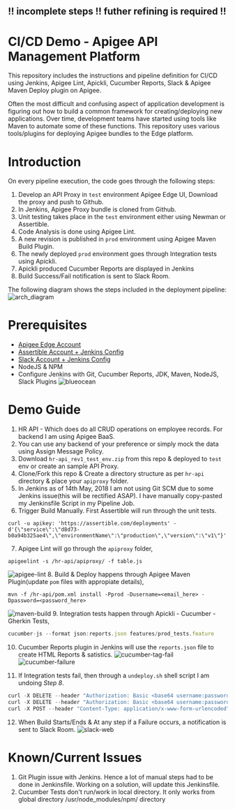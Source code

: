 ## !! incomplete steps !! futher refining is required !!
# CI/CD Demo - Apigee API Management Platform
This repository includes the instructions and pipeline definition for CI/CD using Jenkins, Apigee Lint, Apickli, Cucumber Reports, Slack & Apigee Maven Deploy plugin on Apigee.

Often the most difficult and confusing aspect of application development is figuring out how to build a common framework for creating/deploying new applications. Over time, development teams have started using tools like Maven to automate some of these functions. This repository uses various tools/plugins for deploying Apigee bundles to the Edge platform.

# Introduction
On every pipeline execution, the code goes through the following steps:
1. Develop an API Proxy in `test` environment Apigee Edge UI, Download the proxy and push to Github. 
2. In Jenkins, Apigee Proxy bundle is cloned from Github.
3. Unit testing takes place in the `test` environment either using Newman or Assertible.
4. Code Analysis is done using Apigee Lint.
5. A new revision is published in `prod` environment using Apigee Maven Build Plugin.
6. The newly deployed `prod` environment goes through Integration tests using Apickli.
7. Apickli produced Cucumber Reports are displayed in Jenkins
8. Build Success/Fail notification is sent to Slack Room.

The following diagram shows the steps included in the deployment pipeline:
![arch_diagram](https://user-images.githubusercontent.com/28925814/40002136-6bd6fbd2-57ad-11e8-8479-cefba21054c9.jpg)

# Prerequisites
* [Apigee Edge Account](https://login.apigee.com/login)
* [Assertible Account + Jenkins Config](https://assertible.com/blog/automated-api-testing-with-jenkins)
* [Slack Account + Jenkins Config](https://wiki.jenkins.io/display/JENKINS/Slack+Plugin)
* NodeJS & NPM
* Configure Jenkins with Git, Cucumber Reports, JDK, Maven, NodeJS, Slack Plugins
![blueocean](https://user-images.githubusercontent.com/28925814/40007507-9e76a9cc-57ba-11e8-9064-e7a0064227ac.jpg)

# Demo Guide
1. HR API - Which does do all CRUD operations on employee records. For backend I am using Apigee BaaS.
2. You can use any backend of your preference or simply mock the data using Assign Message Policy.
3. Download `hr-api_rev1_test_env.zip` from this repo & deployed to `test` env or create an sample API Proxy.
4. Clone/Fork this repo & Create a directory structure as per `hr-api` directory & place your `apiproxy` folder.
5. In Jenkins as of 14th May, 2018 I am not using Git SCM due to some Jenkins issue(this will be rectified ASAP). I have manually copy-pasted my Jenkinsfile Script in my Pipeline Job.
6. Trigger Build Manually. First Assertible will run through the unit tests.
```
curl -u apikey: 'https://assertible.com/deployments' -d'{\"service\":\"d8d73-b0a94b325ae4\",\"environmentName\":\"production\",\"version\":\"v1\"}'
```
7. Apigee Lint will go through the `apiproxy` folder,
```node
apigeelint -s /hr-api/apiproxy/ -f table.js
```
![apigee-lint](https://user-images.githubusercontent.com/28925814/40007499-98bd6dfe-57ba-11e8-8d95-ba09a6000039.jpg)
8. Build & Deploy happens through Apigee Maven Plugin(update `pom` files with appropiate details),
```maven
mvn -f /hr-api/pom.xml install -Pprod -Dusername=<email_here> -Dpassword=<password_here>
```
![maven-build](https://user-images.githubusercontent.com/28925814/40007503-9ba8be74-57ba-11e8-921f-b556a4048c77.jpg)
9. Integration tests happen through Apickli - Cucumber - Gherkin Tests,
```javascript
cucumber-js --format json:reports.json features/prod_tests.feature
```
10. Cucumber Reports plugin in Jenkins will use the `reports.json` file to create HTML Reports & satistics.
![cucumber-tag-fail](https://user-images.githubusercontent.com/28925814/40005985-e5518528-57b6-11e8-85e8-2327449d84a6.jpg)
![cucumber-failure](https://user-images.githubusercontent.com/28925814/40005994-ea8f5b0a-57b6-11e8-8655-6222d806154e.jpg)

11. If Integration tests fail, then through a `undeploy.sh` shell script I am undoing _Step 8_.
```javascript
curl -X DELETE --header "Authorization: Basic <base64 username:password>" "https://api.enterprise.apigee.com/v1/organizations/$org_name/environments/$env_name/apis/$api_name/revisions/$rev_num/deployments"
curl -X DELETE --header "Authorization: Basic <base64 username:password>" "https://api.enterprise.apigee.com/v1/organizations/$org_name/apis/$api_name/revisions/$rev_num"
curl -X POST --header "Content-Type: application/x-www-form-urlencoded" --header "Authorization: Basic <base64 username:password>" "https://api.enterprise.apigee.com/v1/organizations/$org_name/environments/$env_name/apis/$api_name/revisions/$pre_rev/deployments"
```
12. When Build Starts/Ends & At any step if a Failure occurs, a notification is sent to Slack Room.
![slack-web](https://user-images.githubusercontent.com/28925814/40006639-7e98897e-57b8-11e8-85ac-9dd9022b7773.jpg)

# Known/Current Issues
1. Git Plugin issue with Jenkins. Hence a lot of manual steps had to be done in Jenkinsfile. Working on a solution, will update this Jenkinsfile.
2. Cucumber Tests don't run/work in local directory. It only works from global directory /usr/node_modules/npm/ directory
